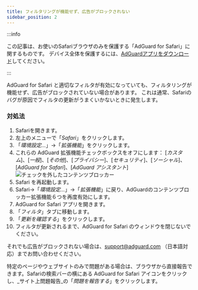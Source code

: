 ```yaml
---
title: フィルタリングが機能せず、広告がブロックされない
sidebar_position: 2
---
```


:::info

この記事は、お使いのSafariブラウザのみを保護する「AdGuard  for Safari」に関するものです。 デバイス全体を保護するには、[AdGuardアプリをダウンロード](https://agrd.io/download-kb-adblock)してください。

:::

AdGuard for Safari と適切なフィルタが有効になっていても、フィルタリングが機能せず、広告がブロックされていない場合があります。 これは通常、Safariのバグが原因でフィルタの更新がうまくいかないときに発生します。

### 対処法

1. Safariを開きます。
2. 左上のメニューで「_Safari_」をクリックします。
3. 「_環境設定…_」→「_拡張機能_」をクリックします。
4. これらの AdGuard 拡張機能チェックボックスをオフにします： [_カスタム_]、[_一般_]、[_その他_]、[_プライバシー_]、[_セキュリティ_]、[_ソーシャル_]、[_AdGuard for Safari_]、[_AdGuard アシスタント_]
    ![チェックを外したコンテンツブロッカー](https://cdn.adtidy.org/content/Kb/ad_blocker/safari/adg-safari-unchecked-cbs.png)
5. Safari を再起動します。
6. Safari→「_環境設定..._」→「_拡張機能_」に戻り、AdGuardのコンテンツブロッカー拡張機能６つを再度有効にします。
7. AdGuard for Safari アプリを開きます。
8. 「_フィルタ_」タブに移動します。
9. 「_更新を確認する_」をクリックします。
10. フィルタが更新されるまで、AdGuard for Safari のウィンドウを閉じないでください。

それでも広告がブロックされない場合は、support@adguard.com （日本語対応）までお問い合わせください。

特定のページやウェブサイトのみで問題がある場合は、ブラウザから直接報告できます。Safariの検索バーの横にある AdGuard for Safari アイコンをクリックし、_サイト上問題報告_の「_問題を報告する_」をクリックします。
